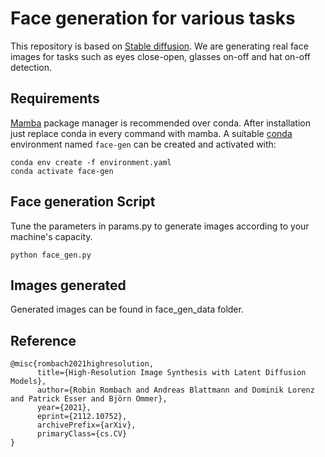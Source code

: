 # Face generation for various tasks

This repository is based on [Stable diffusion](https://github.com/CompVis/stable-diffusion). We are generating real face images for tasks such as eyes close-open, glasses on-off and hat on-off detection. 


## Requirements
[Mamba](https://mamba.readthedocs.io/en/latest/mamba-installation.html#mamba-install) package manager is recommended over conda. After installation just replace conda in every command with mamba.
A suitable [conda](https://conda.io/) environment named `face-gen` can be created and activated with:

```
conda env create -f environment.yaml
conda activate face-gen
```

## Face generation Script
Tune the parameters in params.py to generate images according to your machine's capacity.

```
python face_gen.py
```

## Images generated
Generated images can be found in face_gen_data folder.

## Reference

```
@misc{rombach2021highresolution,
      title={High-Resolution Image Synthesis with Latent Diffusion Models}, 
      author={Robin Rombach and Andreas Blattmann and Dominik Lorenz and Patrick Esser and Björn Ommer},
      year={2021},
      eprint={2112.10752},
      archivePrefix={arXiv},
      primaryClass={cs.CV}
}

```


